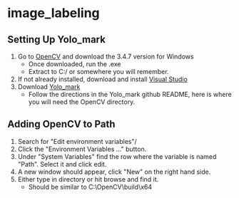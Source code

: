 # image_labeling

## Setting Up Yolo_mark

1. Go to [OpenCV](https://opencv.org/releases/) and download the 3.4.7 version for Windows
	- Once downloaded, run the .exe
	- Extract to C:/ or somewhere you will remember.
2. If not already installed, download and install [Visual Studio](https://visualstudio.microsoft.com/downloads/)
3. Download [Yolo_mark](https://github.com/AlexeyAB/Yolo_mark)
	- Follow the directions in the Yolo_mark github README, here is where you will need the OpenCV directory.

## Adding OpenCV to Path

1. Search for "Edit environment variables"/
2. Click the "Environment Variables ..." button.
3. Under "System Variables" find the row where the variable is named "Path". Select it and click edit.
4. A new window should appear, click "New" on the right hand side.
5. Either type in directory or hit browse and find it.
	- Should be similar to C:\OpenCV\build\x64
